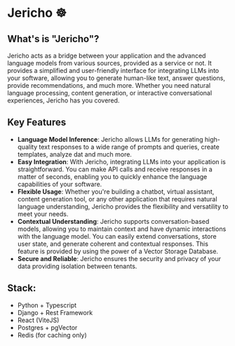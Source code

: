 # Jericho ☸

## What's is "Jericho"?
Jericho acts as a bridge between your application and the advanced language models from various sources, provided as a service or not.
It provides a simplified and user-friendly interface for integrating LLMs into your software, allowing you to generate human-like text, answer questions, provide recommendations, and much more. Whether you need natural language processing, content generation, or interactive conversational experiences, Jericho has you covered.

## Key Features
- **Language Model Inference**: Jericho allows LLMs for generating high-quality text responses to a wide range of prompts and queries, create templates, analyze dat and much more.
- **Easy Integration**: With Jericho, integrating LLMs into your application is straightforward. You can make API calls and receive responses in a matter of seconds, enabling you to quickly enhance the language capabilities of your software.
- **Flexible Usage**: Whether you're building a chatbot, virtual assistant, content generation tool, or any other application that requires natural language understanding, Jericho provides the flexibility and versatility to meet your needs.
- **Contextual Understanding**: Jericho supports conversation-based models, allowing you to maintain context and have dynamic interactions with the language model. You can easily extend conversations, store user state, and generate coherent and contextual responses. This feature is provided by using the power of a Vector Storage Database.
- **Secure and Reliable**: Jericho ensures the security and privacy of your data providing isolation between tenants.

## Stack:
- Python + Typescript
- Django + Rest Framework
- React (ViteJS)
- Postgres + pgVector
- Redis (for caching only)